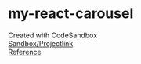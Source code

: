 # my-react-carousel
Created with CodeSandbox  
[Sandbox/Projectlink](https://codesandbox.io/s/react-slick-carousel-forked-fhmcjz)  
[Reference](https://www.newline.co/@dmitryrogozhny/how-to-show-carousel-in-react-applications-with-react-slick--07445c23)
